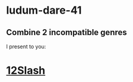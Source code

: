 # ludum-dare-41
Combine 2 incompatible genres
---

I present to you:
# [12Slash](https://ldjam.com/events/ludum-dare/41/12slash)
